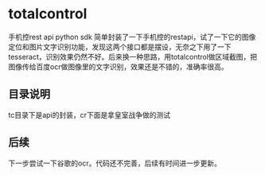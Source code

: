 # totalcontrol
手机控rest api python sdk
简单封装了一下手机控的restapi，试了一下它的图像定位和图片文字识别功能，发现这两个接口都是摆设，无奈之下用了一下tesseract，识别效果仍然不好。后来换一种思路，用totalcontrol做区域截图，把图像传给百度ocr做图像里的文字识别，效果还是不错的，准确率很高。


## 目录说明
tc目录下是api的封装，cr下面是拿皇室战争做的测试


## 后续
下一步尝试一下谷歌的ocr。代码还不完善，后续有时间进一步更新。
